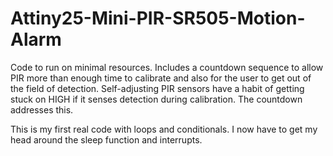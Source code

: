 # Attiny25-Mini-PIR-SR505-Motion-Alarm
Code to run on minimal resources. Includes a countdown sequence to allow PIR more than enough time to calibrate and also for the user to get out of the field of detection. Self-adjusting PIR sensors have a habit of getting stuck on HIGH if it senses detection during calibration. The countdown addresses this.

This is my first real code with loops and conditionals. I now have to get my head around the sleep function and interrupts.
